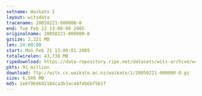 ```yaml
---
setname: Waikato I
layout: witsdata
tracename: 20050221-000000-0
end: Tue Feb 22 13:00:00 2005
originalname: 20050221-000000-0
gzsize: 2,321 MB
len: 24:00:00
start: Mon Feb 21 13:00:01 2005
totalwirelen: 43,738 MB
ripedownload: https://data-repository.ripe.net/datasets/wits-archive/waikato/1/20050221-000000-0.gz
pkts: 91 million
download: ftp://wits.cs.waikato.ac.nz/waikato/1/20050221-000000-0.gz
size: 6,589 MB
md5: 1e6f9b9692184ca3b3ac44f4b6bf561f
---
```

